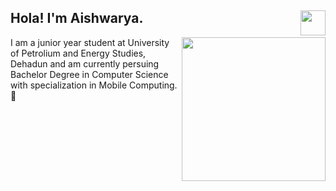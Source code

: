 <h2>Hola! I'm Aishwarya. <img align='right' src="https://i.pinimg.com/originals/94/8e/fb/948efbf105de709b46df6150e55e0f3d.gif" width="40"></h2>
<img align='right' src="https://cdn.dribbble.com/users/1951182/screenshots/4560823/800x600.gif" width="230">

I am a junior year student at University of Petrolium and Energy Studies, Dehadun and am currently persuing Bachelor Degree in Computer Science with specialization in Mobile Computing. :raising_hand: <br>
